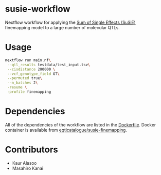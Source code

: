 # susie-workflow
Nextflow workflow for applying the [Sum of Single Effects (SuSiE)](https://stephenslab.github.io/susieR/) finemapping model to a large number of molecular QTLs.

# Usage

```bash
nextflow run main.nf\
 --qtl_results testdata/test_input.tsv\
 --cisdistance 200000 \
 --vcf_genotype_field GT\
 --permuted true\
 --n_batches 2\
 -resume \
 -profile finemapping  
```

# Dependencies
All of the dependencies of the workflow are listed in the [Dockerfile](https://github.com/kauralasoo/susie-workflow/blob/master/Dockerfile). Docker container is available from [eqtlcatalogue/susie-finemapping](https://hub.docker.com/r/eqtlcatalogue/susie-finemapping).

# Contributors
* Kaur Alasoo
* Masahiro Kanai
